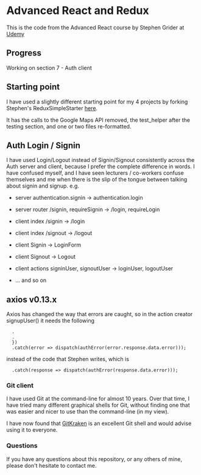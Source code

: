 # Advanced React and Redux

This is the code from the Advanced React course by Stephen Grider at
[Udemy](https://www.udemy.com/react-redux-tutorial/)

## Progress

Working on section 7 - Auth client

## Starting point

I have used a slightly different starting point for my 4 projects by
forking Stephen's ReduxSimpleStarter
[here](https://github.com/JulianNicholls/ReduxSimpleStarter).

It has the calls to the Google Maps API removed, the test_helper after the
testing section, and one or two files re-formatted.

## Auth Login / Signin

I have used Login/Logout instead of Signin/Signout consistently across the
Auth server and client, because I prefer the complete difference in words.
I have confused myself, and I have seen lecturers / co-workers confuse
themselves and me when there is the slip of the tongue between talking
about signin and signup. e.g.

* server authentication.signin -> authentication.login
* server router /signin, requireSignin -> /login, requireLogin

* client index /signin -> /login
* client index /signout -> /logout
* client Signin -> LoginForm
* client Signout -> Logout
* client actions signinUser, signoutUser -> loginUser, logoutUser
* ... and so on

## axios v0.13.x

Axios has changed the way that errors are caught, so in the action creator signupUser()
it needs the following

```
  .
  .
  })
  .catch(error => dispatch(authError(error.response.data.error)));
```

instead of the code that Stephen writes, which is

```
  .catch(response => dispatch(authError(response.data.error)));
```


### Git client

I have used Git at the command-line for almost 10 years.
Over that time, I have tried many different graphical shells for Git,
without finding one that was easier and nicer to use than the command-line
(in my view).

I have now found that [GitKraken](https://www.gitkraken.com) is an excellent
Git shell and would advise using it to everyone.

### Questions

If you have any questions about this repository, or any others of mine, please
don't hesitate to contact me.

